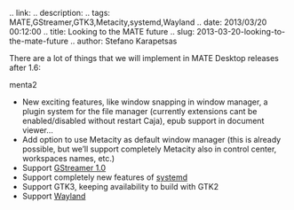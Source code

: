 .. link: 
.. description: 
.. tags: MATE,GStreamer,GTK3,Metacity,systemd,Wayland
.. date: 2013/03/20 00:12:00
.. title: Looking to the MATE future
.. slug: 2013-03-20-looking-to-the-mate-future
.. author: Stefano Karapetsas

There are a lot of things that we will implement in MATE Desktop releases after 1.6:

menta2

  * New exciting features, like window snapping in window manager, a plugin system for the file manager (currently extensions cant be enabled/disabled without restart Caja), epub support in document viewer…
  * Add option to use Metacity as default window manager (this is already possible, but we’ll support completely Metacity also in control center, workspaces names, etc.)
  * Support [GStreamer 1.0](http://gstreamer.freedesktop.org/)
  * Support completely new features of [systemd](http://www.freedesktop.org/wiki/Software/systemd)
  * Support GTK3, keeping availability to build with GTK2
  * Support [Wayland](http://wayland.freedesktop.org/)
